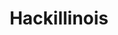 ---
layout: post
title: Hackillinois
description: Introducing the Open Source College Hackathon
thumb_image: "documentation/sample-image.jpg"
tags: [opensource, hackahtons]
---